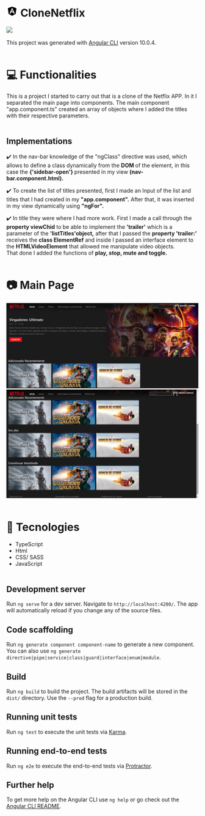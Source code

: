 # <img src="img_GitHub/logo.png" height="30px" height="40px"> CloneNetflix

  <img src="img_GitHub/gifFuncional.gif"><br>

This project was generated with [Angular CLI](https://github.com/angular/angular-cli) version 10.0.4.<br><br>


# 💻 Functionalities

This is a project I started to carry out that is a clone of the Netflix APP. In it I separated the main page into components.
The main component "app.component.ts" created an array of objects where I added the titles with their respective parameters. <br><br>

## Implementations

✔️ In the nav-bar knowledge of the "ngClass" directive was used, which allows to define a class dynamically from the <strong> DOM </strong> of the element, in this case the <b> {'sidebar-open'} </b>presented in my view <b>(nav-bar.component.html).</b><br>

✔️ To create the list of titles presented, first I made an Input of the list and titles that I had created in my <b>"app.component".</b> After that, it was inserted in my view dynamically using <b>"ngFor".</b><br>

✔️ In title they were where I had more work. First I made a call through the <b>property viewChid</b> to be able to implement the <b>'trailer'</b> which is a parameter of the <b>'listTitles'object,</b> after that I passed the <b> property 'trailer:'</b>  receives the <b> class ElementRef</b>  and inside I passed an interface element to the <b> HTMLVideoElement</b>  that allowed me manipulate video objects.<br>
That done I added the functions of <b> play, stop, mute and toggle.</b> <br><br>

# 📷 Main Page

<img src="img_GitHub/principal.png"><br>
<img src="img_GitHub/segunda.png"><br><br>

# 🚀 Tecnologies

- TypeScript
- Html
- CSS/ SASS
- JavaScript
<br><br>

## Development server

Run `ng serve` for a dev server. Navigate to `http://localhost:4200/`. The app will automatically reload if you change any of the source files.

## Code scaffolding

Run `ng generate component component-name` to generate a new component. You can also use `ng generate directive|pipe|service|class|guard|interface|enum|module`.

## Build

Run `ng build` to build the project. The build artifacts will be stored in the `dist/` directory. Use the `--prod` flag for a production build.

## Running unit tests

Run `ng test` to execute the unit tests via [Karma](https://karma-runner.github.io).

## Running end-to-end tests

Run `ng e2e` to execute the end-to-end tests via [Protractor](http://www.protractortest.org/).

## Further help

To get more help on the Angular CLI use `ng help` or go check out the [Angular CLI README](https://github.com/angular/angular-cli/blob/master/README.md).
